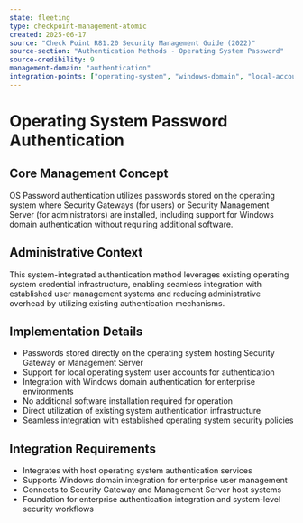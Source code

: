 ```yaml
---
state: fleeting
type: checkpoint-management-atomic
created: 2025-06-17
source: "Check Point R81.20 Security Management Guide (2022)"
source-section: "Authentication Methods - Operating System Password"
source-credibility: 9
management-domain: "authentication"
integration-points: ["operating-system", "windows-domain", "local-accounts", "system-integration"]
---
```


# Operating System Password Authentication

## Core Management Concept
OS Password authentication utilizes passwords stored on the operating system where Security Gateways (for users) or Security Management Server (for administrators) are installed, including support for Windows domain authentication without requiring additional software.

## Administrative Context
This system-integrated authentication method leverages existing operating system credential infrastructure, enabling seamless integration with established user management systems and reducing administrative overhead by utilizing existing authentication mechanisms.

## Implementation Details
- Passwords stored directly on the operating system hosting Security Gateway or Management Server
- Support for local operating system user accounts for authentication
- Integration with Windows domain authentication for enterprise environments
- No additional software installation required for operation
- Direct utilization of existing system authentication infrastructure
- Seamless integration with established operating system security policies

## Integration Requirements
- Integrates with host operating system authentication services
- Supports Windows domain integration for enterprise user management
- Connects to Security Gateway and Management Server host systems
- Foundation for enterprise authentication integration and system-level security workflows